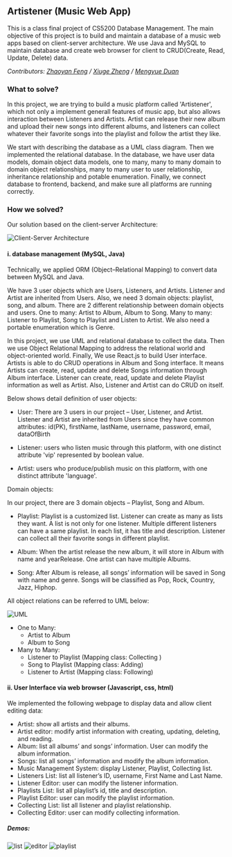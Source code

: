 ## Artistener (Music Web App)
This is a class final project of CS5200 Database Management. The main objective of this project is to build and maintain a database of a music web apps based on client-server architecture. We use Java and MySQL to maintain database and create web browser for client to CRUD(Create, Read, Update, Delete) data. 

_Contributors: [Zhaoyan Feng](https://github.com/ZhaoyanFeng0321) / [Xiuge Zheng](https://github.com/ZhengHelen) / [Mengyue Duan](https://github.com/Cathy-duan)_


### What to solve?

In this project, we are trying to build a music platform called 'Artistener', which not only a implement generall features of music app, but also allows interaction between Listeners and Artists. Artist can release their new album and upload their new songs into different albums, and listeners can collect whatever their favorite songs into the playlist and follow the artist they like.

We start with describing the database as a UML class diagram. Then we implemented the relational database. In the database, we have user data models, domain object data models, one to many, many to many domain to domain object relationships, many to many user to user relationship, inheritance relationship and potable enumeration. Finally, we connect database to frontend, backend, and make sure all platforms are running correctly.


### How we solved?

Our solution based on the client-server Architecture:

![Client-Server Architecture](https://github.com/ZhaoyanFeng0321/db_design_final_project_database/blob/master/CSA.png)



#### **i. database management (MySQL, Java)**

Technically, we applied ORM (Object–Relational Mapping) to convert data between MySQL and Java.

We have 3 user objects which are Users, Listeners, and Artists. Listener and Artist are inherited from Users. Also, we need 3 domain objects: playlist, song, and album. There are 2 different relationship between domain objects and users. One to many: Artist to Album, Album to Song. Many to many: Listener to Playlist, Song to Playlist and Listen to Artist. We also need a portable enumeration which is Genre.

In this project, we use UML and relational database to collect the data. Then we use Object Relational Mapping to address the relational world and object-oriented world. Finally, We use React.js to build User interface. Artists is able to do CRUD operations in Album and Song interface. It means Artists can create, read, update and delete Songs information through Album interface. Listener can create, read, update and delete Playlist information as well as Artist. Also, Listener and Artist can do CRUD on itself.

Below shows detail definition of user objects:

-   User: There are 3 users in our project – User, Listener, and Artist. Listener and Artist are inherited from Users since they have common attributes: id(PK), firstName, lastName, username, password, email, dataOfBirth

-   Listener: users who listen music through this platform, with one distinct  attribute 'vip' represented by boolean value.
-   Artist: users who produce/publish music on this platform, with one distinct attribute 'language'.

Domain objects:

In our project, there are 3 domain objects – Playlist, Song and Album.

-   Playlist: Playlist is a customized list. Listener can create as many as lists they want. A list is not only for one listener. Multiple different listeners can have a same playlist. In each list, it has title and description. Listener can collect all their favorite songs in different playlist.

-   Album: When the artist release the new album, it will store in Album with name and yearRelease. One artist can have multiple Albums.

-   Song: After Album is release, all songs’ information will be saved in Song with name and genre. Songs will be classified as Pop, Rock, Country, Jazz, Hiphop.

All object relations can be referred to UML below: 

![UML](https://github.com/ZhaoyanFeng0321/db_design_final_project_database/blob/master/UML.jpeg)

-   One to Many: 
    -   Artist to Album
    -   Album to Song 
-   Many to Many: 
    -   Listener to Playlist (Mapping class: Collecting )
    -   Song to Playlist (Mapping class: Adding)
    -   Listener to Artist (Mapping class: Following)



#### ii. User Interface via web browser (Javascript, css, html)

We implemented the following webpage to display data and allow client editing data:

-   Artist: show all artists and their albums.
-   Artist editor: modify artist information with creating, updating, deleting, and reading.
-   Album: list all albums’ and songs’ information. User can modify the album information.
-   Songs: list all songs’ information and modify the album information.
-   Music Management System: display Listener, Playlist, Collecting list.
-   Listeners List: list all listener’s ID, username, First Name and Last Name.
-   Listener Editor: user can modify the listener information.
-   Playlists List: list all playlist’s id, title and description.
-   Playlist Editor: user can modify the playlist information.
-   Collecting List: list all listener and playlist relationship.
-   Collecting Editor: user can modify collecting information.

##### Demos:
![list](https://github.com/ZhaoyanFeng0321/db_design_final_project_database/blob/master/demos/ArtistList.png)
![editor](https://github.com/ZhaoyanFeng0321/db_design_final_project_database/blob/master/demos/artistEditor.png)
![playlist](https://github.com/ZhaoyanFeng0321/db_design_final_project_database/blob/master/demos/playlist.png)



